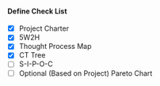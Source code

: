 #### Define Check List

- [x] Project Charter
- [x] 5W2H
- [x] Thought Process Map
- [x] CT Tree
- [ ] S-I-P-O-C
- [ ] Optional (Based on Project) Pareto Chart
